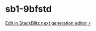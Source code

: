 # sb1-9bfstd

[Edit in StackBlitz next generation editor ⚡️](https://stackblitz.com/~/github.com/GabrielZionERP1/sb1-9bfstd)